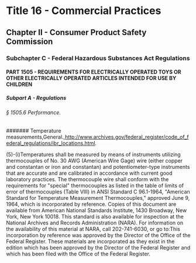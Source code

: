 
# Title 16 - Commercial Practices
## Chapter II - Consumer Product Safety Commission
### Subchapter C - Federal Hazardous Substances Act Regulations
#### PART 1505 - REQUIREMENTS FOR ELECTRICALLY OPERATED TOYS OR OTHER ELECTRICALLY OPERATED ARTICLES INTENDED FOR USE BY CHILDREN
##### Subpart A - Regulations
###### § 1505.6 Performance.
####### Temperature measurements,General.,http://www.archives.gov/federal_register/code_of_federal_regulations/ibr_locations.html.

(5)-(i)Temperatures shall be measured by means of instruments utilizing thermocouples of No. 30 AWG (American Wire Gage) wire (either copper and constantan or iron and constantan) and potentiometer-type instruments that are accurate and are calibrated in accordance with current good laboratory practices. The thermocouple wire shall conform with the requirements for "special" thermocouples as listed in the table of limits of error of thermocouples (Table VIII) in ANSI Standard C 96.1-1964, "American Standard for Temperature Measurement Thermocouples," approved June 9, 1964, which is incorporated by reference. Copies of this document are available from American National Standards Institute, 1430 Broadway, New York, New York 10018. This standard is also available for inspection at the National Archives and Records Administration (NARA). For information on the availability of this material at NARA, call 202-741-6030, or go to:This incorporation by reference was approved by the Director of the Office of the Federal Register. These materials are incorporated as they exist in the edition which has been approved by the Director of the Federal Register and which has been filed with the Office of the Federal Register.
